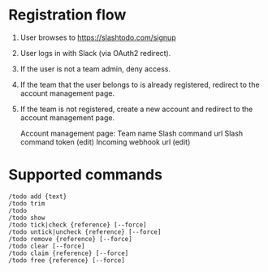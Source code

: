 # Registration flow

1. User browses to https://slashtodo.com/signup
2. User logs in with Slack (via OAuth2 redirect).
3. If the user is not a team admin, deny access.
4. If the team that the user belongs to is already registered,
   redirect to the account management page.
5. If the team is not registered, create a new account
   and redirect to the account management page.

   Account management page: 
     Team name
	 Slash command url
	 Slash command token (edit)
	 Incoming webhook url (edit)

# Supported commands

    /todo add {text}
	/todo trim
	/todo
	/todo show
	/todo tick|check {reference} [--force]
	/todo untick|uncheck {reference} [--force]
	/todo remove {reference} [--force]
	/todo clear [--force]
	/todo claim {reference} [--force]
	/todo free {reference} [--force]

